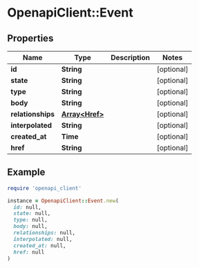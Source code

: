 # OpenapiClient::Event

## Properties

| Name | Type | Description | Notes |
| ---- | ---- | ----------- | ----- |
| **id** | **String** |  | [optional] |
| **state** | **String** |  | [optional] |
| **type** | **String** |  | [optional] |
| **body** | **String** |  | [optional] |
| **relationships** | [**Array&lt;Href&gt;**](Href.md) |  | [optional] |
| **interpolated** | **String** |  | [optional] |
| **created_at** | **Time** |  | [optional] |
| **href** | **String** |  | [optional] |

## Example

```ruby
require 'openapi_client'

instance = OpenapiClient::Event.new(
  id: null,
  state: null,
  type: null,
  body: null,
  relationships: null,
  interpolated: null,
  created_at: null,
  href: null
)
```


